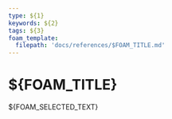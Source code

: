 ```yaml
---
type: ${1}
keywords: ${2}
tags: ${3}
foam_template:
  filepath: 'docs/references/$FOAM_TITLE.md' 
---
```


# ${FOAM_TITLE}

${FOAM_SELECTED_TEXT}